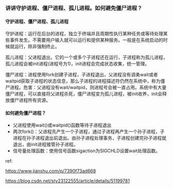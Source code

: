 ### 讲讲守护进程、僵尸进程、孤儿进程。如何避免僵尸进程？

#### 守护进程、僵尸进程、孤儿进程

守护进程：运行在后台的进程，独立于终端并且周期性执行某种任务或等待处理某些事件发生。不需要用户输入就可以运行和提供某种服务。一般是在系统启动的时候就运行，除非强制终止。

孤儿进程：父进程退出，它的一个或多个子进程还在运行，子进程称为孤儿进程，孤儿进程会被init进程(进程号为1)，init进程会完成状态收集，统一管理。

僵尸进程：进程使用fork创建子进程，子进程退出，父进程没有调勇wait或者waitpid获取子进程的状态信息，那么子进程的进程描述符仍然在系统中，称为僵尸进程。危害：父进程没有wait/waitpid，则进程号会被一直占用。系统中有大量僵尸进程，可以直接将父进程杀死，僵尸进程变为孤儿进程，被init收养，init会释放僵尸进程所有资源。



#### 如何避免僵尸进程？

- 父进程使用wait()或waitpid()函数等待子进程退出
- 两次fork()：父进程先产生一个子进程，通过子进程再产生一个孙子进程，子进程在孙子进程退出前退出。由孙子进程处理事务，子进程创建完孙子进程就退出，由init进程接管孙子进程。
- 信号量处理函数：使用信号函数sigaction为SIGCHLD设置wait处理函数。





ref:

https://www.jianshu.com/p/7390f73ad668

https://blog.csdn.net/sty23122555/article/details/51199781